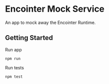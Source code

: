 # Encointer Mock Service

An app to mock away the Encointer Runtime.

## Getting Started

Run app
```
npm run
```

Run tests
```
npm test
```